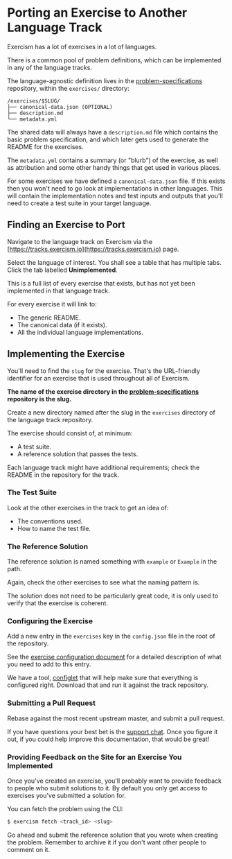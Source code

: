 ﻿# Porting an Exercise to Another Language Track

[problem-specifications]: http://github.com/exercism/problem-specifications/tree/master/exercises
[support-chat]: https://gitter.im/exercism/support
[configlet]: https://github.com/exercism/configlet#configlet
[exercises]: /language-tracks/configuration/exercises.md

Exercism has a lot of exercises in a lot of languages.

There is a common pool of problem definitions, which can be implemented in any
of the language tracks.

The language-agnostic definition lives in the [problem-specifications][] repository, within
the `exercises/` directory:

    /exercises/$SLUG/
    ├── canonical-data.json (OPTIONAL)
    ├── description.md
    └── metadata.yml

The shared data will always have a `description.md` file which contains the basic
problem specification, and which later gets used to generate the README for the
exercises.

The `metadata.yml` contains a summary (or "blurb") of the exercise, as well as
attribution and some other handy things that get used in various places.

For some exercises we have defined a `canonical-data.json` file. If this exists
then you won't need to go look at implementations in other languages. This will
contain the implementation notes and test inputs and outputs that you'll need
to create a test suite in your target language.

## Finding an Exercise to Port

Navigate to the language track on Exercism via the [https://tracks.exercism.io](https://tracks.exercism.io) page.

Select the language of interest. You shall see a table that has multiple tabs. Click the tab labelled **Unimplemented**.

This is a full list of every exercise that exists, but has not yet been implemented
in that language track.

For every exercise it will link to:

- The generic README.
- The canonical data (if it exists).
- All the individual language implementations.

## Implementing the Exercise

You'll need to find the `slug` for the exercise. That's the URL-friendly identifier
for an exercise that is used throughout all of Exercism.

**The name of the exercise directory in the [problem-specifications][] repository is the slug.**

Create a new directory named after the slug in the `exercises` directory of the language
track repository.

The exercise should consist of, at minimum:

* A test suite.
* A reference solution that passes the tests.

Each language track might have additional requirements; check the README in
the repository for the track.

### The Test Suite

Look at the other exercises in the track to get an idea of:

* The conventions used.
* How to name the test file.

### The Reference Solution

The reference solution is named something with `example` or `Example` in the path.

Again, check the other exercises to see what the naming pattern is.

The solution does not need to be particularly great code, it is only used to verify
that the exercise is coherent.

### Configuring the Exercise

Add a new entry in the `exercises` key in the `config.json` file in the root of the repository.

See the [exercise configuration document][exercises] for a detailed description of what you need to add to this entry.

We have a tool, [configlet][configlet] that will help make sure that everything is configured right.
Download that and run it against the track repository.

### Submitting a Pull Request

Rebase against the most recent upstream master, and submit a pull request.

If you have questions your best bet is the [support chat][support-chat]. Once you
figure it out, if you could help improve this documentation, that would be great!

### Providing Feedback on the Site for an Exercise You Implemented

Once you've created an exercise, you'll probably want to provide feedback to people who
submit solutions to it. By default you only get access to exercises you've submitted
a solution for.

You can fetch the problem using the CLI:

```bash
$ exercism fetch <track_id> <slug>
```

Go ahead and submit the reference solution that you wrote when creating the problem.
Remember to archive it if you don't want other people to comment on it.
